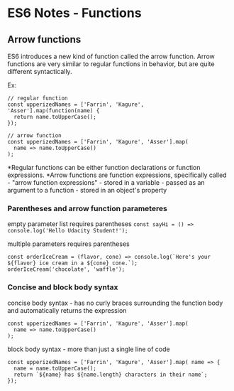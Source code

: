 # ES6 Notes - Functions

## Arrow functions
ES6 introduces a new kind of function called the arrow function. Arrow functions are very similar to regular functions in behavior, but are quite different syntactically.

Ex:
```
// regular function
const upperizedNames = ['Farrin', 'Kagure', 'Asser'].map(function(name) {
  return name.toUpperCase();
});

// arrow function
const upperizedNames = ['Farrin', 'Kagure', 'Asser'].map(
  name => name.toUpperCase()
);
```

*Regular functions can be either function declarations or function expressions.
*Arrow functions are function expressions, specifically called - "arrow function expressions"
	- stored in a variable
	- passed as an argument to a function
	- stored in an object's property

### Parentheses and arrow function parameteres
empty parameter list requires parentheses
` const sayHi = () => console.log('Hello Udacity Student!'); `

multiple parameters requires parentheses
```
const orderIceCream = (flavor, cone) => console.log(`Here's your ${flavor} ice cream in a ${cone} cone.`);
orderIceCream('chocolate', 'waffle');
```

### Concise and block body syntax
concise body syntax - has no curly braces surrounding the function body and automatically returns the expression
```
const upperizedNames = ['Farrin', 'Kagure', 'Asser'].map(
  name => name.toUpperCase()
);
```

block body syntax -  more than just a single line of code
```
const upperizedNames = ['Farrin', 'Kagure', 'Asser'].map( name => {
  name = name.toUpperCase();
  return `${name} has ${name.length} characters in their name`;
});
```
